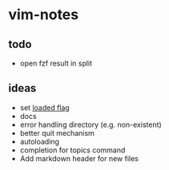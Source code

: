 # vim-notes

## todo

* open fzf result in split

## ideas

* set [loaded flag](https://vimhelp.org/usr_41.txt.html#use%2dcpo%2dsave)
* docs
* error handling directory (e.g. non-existent)
* better quit mechanism
* autoloading
* completion for topics command
* Add markdown header for new files
